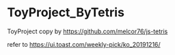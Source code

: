 # ToyProject_ByTetris
ToyProject
copy by https://github.com/melcor76/js-tetris

refer to https://ui.toast.com/weekly-pick/ko_20191216/
